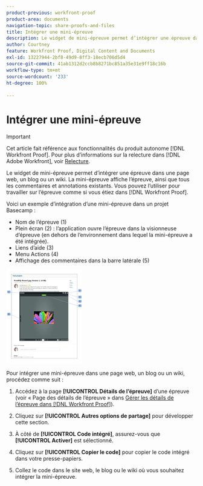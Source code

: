```yaml
---
product-previous: workfront-proof
product-area: documents
navigation-topic: share-proofs-and-files
title: Intégrer une mini-épreuve
description: Le widget de mini-épreuve permet d’intégrer une épreuve dans une page web, un blog ou un wiki. La mini-épreuve affiche l’épreuve, ainsi que tous les commentaires et annotations existants. Vous pouvez l’utiliser pour travailler sur l’épreuve comme si vous étiez dans  [!DNL Workfront Proof].
author: Courtney
feature: Workfront Proof, Digital Content and Documents
exl-id: 13227944-2bf8-49d9-8ff3-18ecb706d5d4
source-git-commit: 41ab1312d2ccb8b8271bc851a35e31e9ff18c16b
workflow-type: tm+mt
source-wordcount: '233'
ht-degree: 100%

---
```


# Intégrer une mini-épreuve

>[!IMPORTANT]
>
>Cet article fait référence aux fonctionnalités du produit autonome [!DNL Workfront Proof]. Pour plus d’informations sur la relecture dans [!DNL Adobe Workfront], voir [Relecture](../../../review-and-approve-work/proofing/proofing.md).

Le widget de mini-épreuve permet d’intégrer une épreuve dans une page web, un blog ou un wiki. La mini-épreuve affiche l’épreuve, ainsi que tous les commentaires et annotations existants. Vous pouvez l’utiliser pour travailler sur l’épreuve comme si vous étiez dans [!DNL Workfront Proof].

Voici un exemple d’intégration d’une mini-épreuve dans un projet Basecamp :

* Nom de l’épreuve (1)
* Plein écran (2) : l’application ouvre l’épreuve dans la visionneuse d’épreuve (en dehors de l’environnement dans lequel la mini-épreuve a été intégrée).
* Liens d’aide (3)
* Menu Actions (4)
* Affichage des commentaires dans la barre latérale (5)

![Basecamp_miniproof.png](assets/basecamp-miniproof-201x250.png)

Pour intégrer une mini-épreuve dans une page web, un blog ou un wiki, procédez comme suit :

1. Accédez à la page **[!UICONTROL Détails de l’épreuve]** d’une épreuve (voir « Page des détails de l’épreuve » dans [Gérer les détails de l’épreuve dans  [!DNL Workfront Proof]](../../../workfront-proof/wp-work-proofsfiles/manage-your-work/manage-proof-details.md)).

1. Cliquez sur **[!UICONTROL Autres options de partage]** pour développer cette section.
1. À côté de **[!UICONTROL Code intégré]**, assurez-vous que **[!UICONTROL Activer]** est sélectionné.

1. Cliquez sur **[!UICONTROL Copier le code]** pour copier le code intégré dans votre presse-papiers.
1. Collez le code dans le site web, le blog ou le wiki où vous souhaitez intégrer la mini-épreuve.
